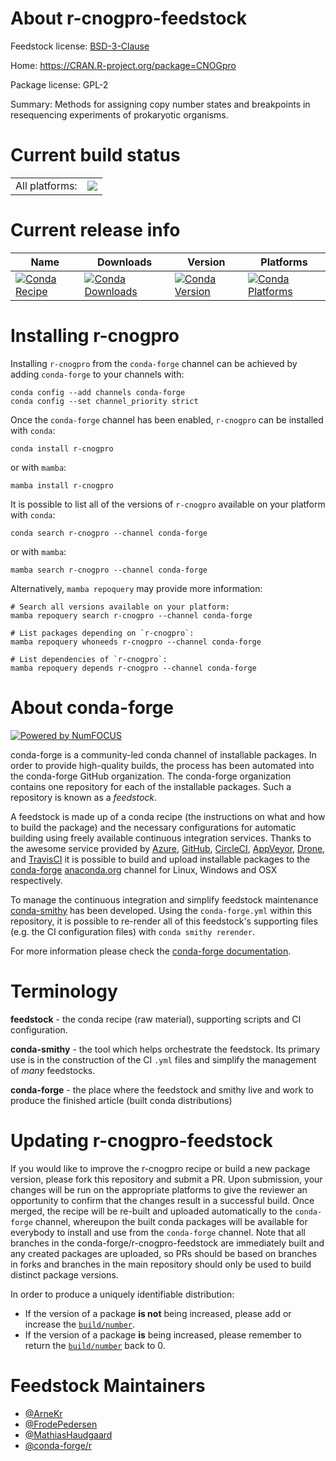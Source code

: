 About r-cnogpro-feedstock
=========================

Feedstock license: [BSD-3-Clause](https://github.com/conda-forge/r-cnogpro-feedstock/blob/main/LICENSE.txt)

Home: https://CRAN.R-project.org/package=CNOGpro

Package license: GPL-2

Summary: Methods for assigning copy number states and breakpoints in resequencing experiments of prokaryotic organisms.

Current build status
====================


<table><tr><td>All platforms:</td>
    <td>
      <a href="https://dev.azure.com/conda-forge/feedstock-builds/_build/latest?definitionId=4194&branchName=main">
        <img src="https://dev.azure.com/conda-forge/feedstock-builds/_apis/build/status/r-cnogpro-feedstock?branchName=main">
      </a>
    </td>
  </tr>
</table>

Current release info
====================

| Name | Downloads | Version | Platforms |
| --- | --- | --- | --- |
| [![Conda Recipe](https://img.shields.io/badge/recipe-r--cnogpro-green.svg)](https://anaconda.org/conda-forge/r-cnogpro) | [![Conda Downloads](https://img.shields.io/conda/dn/conda-forge/r-cnogpro.svg)](https://anaconda.org/conda-forge/r-cnogpro) | [![Conda Version](https://img.shields.io/conda/vn/conda-forge/r-cnogpro.svg)](https://anaconda.org/conda-forge/r-cnogpro) | [![Conda Platforms](https://img.shields.io/conda/pn/conda-forge/r-cnogpro.svg)](https://anaconda.org/conda-forge/r-cnogpro) |

Installing r-cnogpro
====================

Installing `r-cnogpro` from the `conda-forge` channel can be achieved by adding `conda-forge` to your channels with:

```
conda config --add channels conda-forge
conda config --set channel_priority strict
```

Once the `conda-forge` channel has been enabled, `r-cnogpro` can be installed with `conda`:

```
conda install r-cnogpro
```

or with `mamba`:

```
mamba install r-cnogpro
```

It is possible to list all of the versions of `r-cnogpro` available on your platform with `conda`:

```
conda search r-cnogpro --channel conda-forge
```

or with `mamba`:

```
mamba search r-cnogpro --channel conda-forge
```

Alternatively, `mamba repoquery` may provide more information:

```
# Search all versions available on your platform:
mamba repoquery search r-cnogpro --channel conda-forge

# List packages depending on `r-cnogpro`:
mamba repoquery whoneeds r-cnogpro --channel conda-forge

# List dependencies of `r-cnogpro`:
mamba repoquery depends r-cnogpro --channel conda-forge
```


About conda-forge
=================

[![Powered by
NumFOCUS](https://img.shields.io/badge/powered%20by-NumFOCUS-orange.svg?style=flat&colorA=E1523D&colorB=007D8A)](https://numfocus.org)

conda-forge is a community-led conda channel of installable packages.
In order to provide high-quality builds, the process has been automated into the
conda-forge GitHub organization. The conda-forge organization contains one repository
for each of the installable packages. Such a repository is known as a *feedstock*.

A feedstock is made up of a conda recipe (the instructions on what and how to build
the package) and the necessary configurations for automatic building using freely
available continuous integration services. Thanks to the awesome service provided by
[Azure](https://azure.microsoft.com/en-us/services/devops/), [GitHub](https://github.com/),
[CircleCI](https://circleci.com/), [AppVeyor](https://www.appveyor.com/),
[Drone](https://cloud.drone.io/welcome), and [TravisCI](https://travis-ci.com/)
it is possible to build and upload installable packages to the
[conda-forge](https://anaconda.org/conda-forge) [anaconda.org](https://anaconda.org/)
channel for Linux, Windows and OSX respectively.

To manage the continuous integration and simplify feedstock maintenance
[conda-smithy](https://github.com/conda-forge/conda-smithy) has been developed.
Using the ``conda-forge.yml`` within this repository, it is possible to re-render all of
this feedstock's supporting files (e.g. the CI configuration files) with ``conda smithy rerender``.

For more information please check the [conda-forge documentation](https://conda-forge.org/docs/).

Terminology
===========

**feedstock** - the conda recipe (raw material), supporting scripts and CI configuration.

**conda-smithy** - the tool which helps orchestrate the feedstock.
                   Its primary use is in the construction of the CI ``.yml`` files
                   and simplify the management of *many* feedstocks.

**conda-forge** - the place where the feedstock and smithy live and work to
                  produce the finished article (built conda distributions)


Updating r-cnogpro-feedstock
============================

If you would like to improve the r-cnogpro recipe or build a new
package version, please fork this repository and submit a PR. Upon submission,
your changes will be run on the appropriate platforms to give the reviewer an
opportunity to confirm that the changes result in a successful build. Once
merged, the recipe will be re-built and uploaded automatically to the
`conda-forge` channel, whereupon the built conda packages will be available for
everybody to install and use from the `conda-forge` channel.
Note that all branches in the conda-forge/r-cnogpro-feedstock are
immediately built and any created packages are uploaded, so PRs should be based
on branches in forks and branches in the main repository should only be used to
build distinct package versions.

In order to produce a uniquely identifiable distribution:
 * If the version of a package **is not** being increased, please add or increase
   the [``build/number``](https://docs.conda.io/projects/conda-build/en/latest/resources/define-metadata.html#build-number-and-string).
 * If the version of a package **is** being increased, please remember to return
   the [``build/number``](https://docs.conda.io/projects/conda-build/en/latest/resources/define-metadata.html#build-number-and-string)
   back to 0.

Feedstock Maintainers
=====================

* [@ArneKr](https://github.com/ArneKr/)
* [@FrodePedersen](https://github.com/FrodePedersen/)
* [@MathiasHaudgaard](https://github.com/MathiasHaudgaard/)
* [@conda-forge/r](https://github.com/conda-forge/r/)

